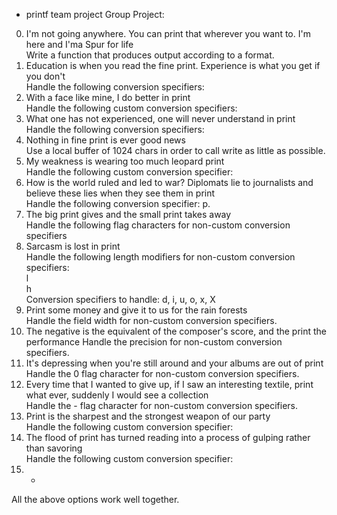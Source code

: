  - printf team project
Group Project:  
0. I'm not going anywhere. You can print that wherever you want to. I'm here and I'ma Spur for life                                
Write a function that produces output according to a format.
1. Education is when you read the fine print. Experience is what you get if you don't                                                  
Handle the following conversion specifiers:
2. With a face like mine, I do better in print                                      
Handle the following custom conversion specifiers:
3. What one has not experienced, one will never understand in print  
Handle the following conversion specifiers:  
4. Nothing in fine print is ever good news                                          
Use a local buffer of 1024 chars in order to call write as little as possible. 
5. My weakness is wearing too much leopard print                                    
Handle the following custom conversion specifier: 
6. How is the world ruled and led to war? Diplomats lie to journalists and believe these lies when they see them in print          
Handle the following conversion specifier: p. 
7. The big print gives and the small print takes away                               
Handle the following flag characters for non-custom conversion specifiers
8. Sarcasm is lost in print                                                         
Handle the following length modifiers for non-custom conversion specifiers:         
l                                                                                   
h                                                                                   
Conversion specifiers to handle: d, i, u, o, x, X  
9. Print some money and give it to us for the rain forests                          
Handle the field width for non-custom conversion specifiers.
10. The negative is the equivalent of the composer's score, and the print the performance
Handle the precision for non-custom conversion specifiers. 
11. It's depressing when you're still around and your albums are out of print       
Handle the 0 flag character for non-custom conversion specifiers.
12. Every time that I wanted to give up, if I saw an interesting textile, print what
ever, suddenly I would see a collection                                            
Handle the - flag character for non-custom conversion specifiers.
13. Print is the sharpest and the strongest weapon of our party                     
Handle the following custom conversion specifier:
14. The flood of print has turned reading into a process of gulping rather than savoring                                       
Handle the following custom conversion specifier:
15. *                                                                               
All the above options work well together.
